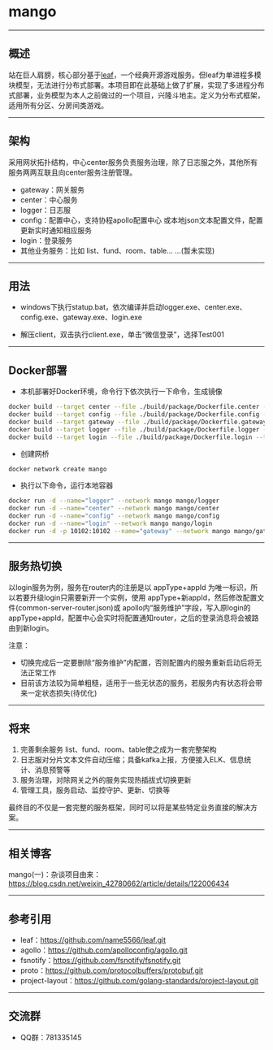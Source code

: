 # mango

---

## 概述

站在巨人肩膀，核心部分基于[leaf](https://github.com/name5566/leaf)，一个经典开源游戏服务。但leaf为单进程多模块模型，无法进行分布式部署。本项目即在此基础上做了扩展，实现了多进程分布式部署，业务模型为本人之前做过的一个项目，兴隆斗地主。定义为分布式框架，适用所有分区、分房间类游戏。

----

## 架构

采用网状拓扑结构，中心center服务负责服务治理，除了日志服之外，其他所有服务两两互联且向center服务注册管理。

* gateway：网关服务
* center：中心服务
* logger：日志服
* config：配置中心，支持协程apollo配置中心 或本地json文本配置文件，配置更新实时通知相应服务
* login：登录服务
* 其他业务服务：比如 list、fund、room、table... ...(暂未实现)

---

## 用法

* windows下执行statup.bat，依次编译并启动logger.exe、center.exe、config.exe、gateway.exe、login.exe

* 解压client，双击执行client.exe，单击“微信登录”，选择Test001

---

## Docker部署

* 本机部署好Docker环境，命令行下依次执行一下命令，生成镜像

```bash
docker build --target center --file ./build/package/Dockerfile.center --tag mango/center .
docker build --target config --file ./build/package/Dockerfile.config --tag mango/config .
docker build --target gateway --file ./build/package/Dockerfile.gateway --tag mango/gateway .
docker build --target logger --file ./build/package/Dockerfile.logger --tag mango/logger .
docker build --target login --file ./build/package/Dockerfile.login --tag mango/login .
```

* 创建网桥

```bash
docker network create mango
```

* 执行以下命令，运行本地容器

```bash
docker run -d --name="logger" --network mango mango/logger
docker run -d --name="center" --network mango mango/center
docker run -d --name="config" --network mango mango/config
docker run -d --name="login" --network mango mango/login
docker run -d -p 10102:10102 --name="gateway" --network mango mango/gateway
```

---

## 服务热切换

以login服务为例，服务在router内的注册是以 appType+appId 为唯一标识，所以若要升级login只需要新开一个实例，使用 appType+新appId，然后修改配置文件(common-server-router.json)或 apollo内“服务维护”字段，写入原login的appType+appId，配置中心会实时将配置通知router，之后的登录消息将会被路由到新login。

注意：

* 切换完成后一定要删除“服务维护”内配置，否则配置内的服务重新启动后将无法正常工作
* 目前该方法较为简单粗糙，适用于一些无状态的服务，若服务内有状态将会带来一定状态损失(待优化)

---

## 将来

1. 完善剩余服务 list、fund、room、table使之成为一套完整架构
2. 日志服对分片文本文件自动压缩；具备kafka上报，方便接入ELK、信息统计、消息预警等
3. 服务治理，对除网关之外的服务实现热插拔式切换更新
4. 管理工具，服务启动、监控守护、更新、切换等

最终目的不仅是一套完整的服务框架，同时可以将是某些特定业务直接的解决方案。

---

## 相关博客

mango(一)：杂谈项目由来：https://blog.csdn.net/weixin_42780662/article/details/122006434

---

## 参考引用

* leaf：https://github.com/name5566/leaf.git
* agollo：https://github.com/apolloconfig/agollo.git
* fsnotify：https://github.com/fsnotify/fsnotify.git
* proto：https://github.com/protocolbuffers/protobuf.git
* project-layout：https://github.com/golang-standards/project-layout.git

---

## 交流群

* QQ群：781335145



